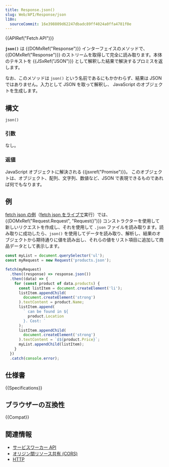 ```yaml
---
title: Response.json()
slug: Web/API/Response/json
l10n:
  sourceCommit: 16e398809d62247dbadc89ff4024a0ffa4781f0e
---
```


{{APIRef("Fetch API")}}

**`json()`** は {{DOMxRef("Response")}} インターフェイスのメソッドで、 {{DOMxRef("Response")}} のストリームを取得して完全に読み取ります。本体のテキストを {{JSxRef("JSON")}} として解釈した結果で解決するプロミスを返します。

なお、このメソッドは `json()` という名前であるにもかかわらず、結果は JSON ではありません。入力として JSON を取って解釈し、 JavaScript のオブジェクトを生成します。

## 構文

```js-nolint
json()
```

### 引数

なし。

### 返値

JavaScript オブジェクトに解決される {{jsxref("Promise")}}。 このオブジェクトは、オブジェクト、配列、文字列、数値など、JSON で表現できるものであれば何でもなります。

## 例

[fetch json の例](https://github.com/mdn/dom-examples/tree/main/fetch/fetch-json)（[fetch json をライブで](https://mdn.github.io/dom-examples/fetch/fetch-json/)実行）では、 {{DOMxRef("Request.Request", "Request()")}} コンストラクターを使用して新しいリクエストを作成し、それを使用して `.json` ファイルを読み取ります。読み取りに成功したら、`json()` を使用してデータを読み取り、解析し、結果のオブジェクトから期待通りに値を読み出し、それらの値をリスト項目に追加して商品データとして表示します。

```js
const myList = document.querySelector('ul');
const myRequest = new Request('products.json');

fetch(myRequest)
  .then((response) => response.json())
  .then((data) => {
    for (const product of data.products) {
      const listItem = document.createElement('li');
      listItem.appendChild(
        document.createElement('strong')
      ).textContent = product.Name;
      listItem.append(
        ` can be found in ${
          product.Location
        }. Cost: `
      );
      listItem.appendChild(
        document.createElement('strong')
      ).textContent = `£${product.Price}`;
      myList.appendChild(listItem);
    }
  })
  .catch(console.error);
```

## 仕様書

{{Specifications}}

## ブラウザーの互換性

{{Compat}}

## 関連情報

- [サービスワーカー API](/ja/docs/Web/API/Service_Worker_API)
- [オリジン間リソース共有 (CORS)](/ja/docs/Web/HTTP/CORS)
- [HTTP](/ja/docs/Web/HTTP)
